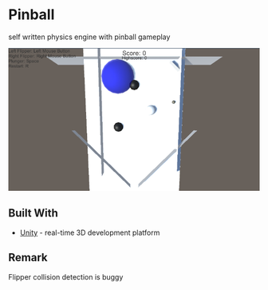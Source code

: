 # Pinball
self written physics engine with pinball gameplay

![screenshot](./screenshot.PNG)

## Built With
* [Unity](https://unity.com/) - real-time 3D development platform

## Remark
Flipper collision detection is buggy